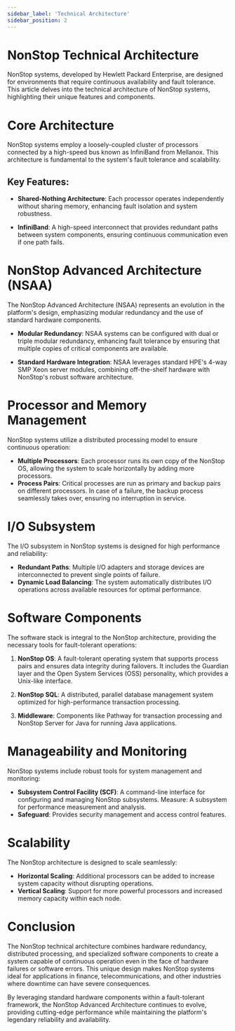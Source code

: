 ```yaml
---
sidebar_label: 'Technical Architecture'
sidebar_position: 2
---
```


# NonStop Technical Architecture

NonStop systems, developed by Hewlett Packard Enterprise, are designed for environments that require continuous availability and fault tolerance. This article delves into the technical architecture of NonStop systems, highlighting their unique features and components.

# Core Architecture

NonStop systems employ a loosely-coupled cluster of processors connected by a high-speed bus known as InfiniBand from Mellanox. This architecture is fundamental to the system's fault tolerance and scalability.

## Key Features:
- **Shared-Nothing Architecture**: Each processor operates independently without sharing memory, enhancing fault isolation and system robustness.

- **InfiniBand**: A high-speed interconnect that provides redundant paths between system components, ensuring continuous communication even if one path fails.

# NonStop Advanced Architecture (NSAA)
The NonStop Advanced Architecture (NSAA) represents an evolution in the platform's design, emphasizing modular redundancy and the use of standard hardware components.
- **Modular Redundancy**: NSAA systems can be configured with dual or triple modular redundancy, enhancing fault tolerance by ensuring that multiple copies of critical components are available.

- **Standard Hardware Integration**: NSAA leverages standard HPE's 4-way SMP Xeon server modules, combining off-the-shelf hardware with NonStop's robust software architecture.

# Processor and Memory Management
NonStop systems utilize a distributed processing model to ensure continuous operation:
- **Multiple Processors**: Each processor runs its own copy of the NonStop OS, allowing the system to scale horizontally by adding more processors.
- **Process Pairs**: Critical processes are run as primary and backup pairs on different processors. In case of a failure, the backup process seamlessly takes over, ensuring no interruption in service.

# I/O Subsystem
The I/O subsystem in NonStop systems is designed for high performance and reliability:
- **Redundant Paths**: Multiple I/O adapters and storage devices are interconnected to prevent single points of failure.
- **Dynamic Load Balancing**: The system automatically distributes I/O operations across available resources for optimal performance.

# Software Components
The software stack is integral to the NonStop architecture, providing the necessary tools for fault-tolerant operations:
1. **NonStop OS**: A fault-tolerant operating system that supports process pairs and ensures data integrity during failovers. It includes the Guardian layer and the Open System Services (OSS) personality, which provides a Unix-like interface.

2. **NonStop SQL**: A distributed, parallel database management system optimized for high-performance transaction processing.
3. **Middleware**: Components like Pathway for transaction processing and NonStop Server for Java for running Java applications.

# Manageability and Monitoring
NonStop systems include robust tools for system management and monitoring:
- **Subsystem Control Facility (SCF)**: A command-line interface for configuring and managing NonStop subsystems.
Measure: A subsystem for performance measurement and analysis.
- **Safeguard**: Provides security management and access control features.

# Scalability
The NonStop architecture is designed to scale seamlessly:
- **Horizontal Scaling**: Additional processors can be added to increase system capacity without disrupting operations.
- **Vertical Scaling**: Support for more powerful processors and increased memory capacity within each node.

# Conclusion
The NonStop technical architecture combines hardware redundancy, distributed processing, and specialized software components to create a system capable of continuous operation even in the face of hardware failures or software errors. This unique design makes NonStop systems ideal for applications in finance, telecommunications, and other industries where downtime can have severe consequences.

By leveraging standard hardware components within a fault-tolerant framework, the NonStop Advanced Architecture continues to evolve, providing cutting-edge performance while maintaining the platform's legendary reliability and availability.
